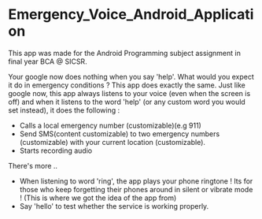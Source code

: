 # Emergency_Voice_Android_Application
This app was made for the Android Programming subject assignment in final year BCA @ SICSR.

Your google now does nothing when you say 'help'. What would you expect it do in emergency conditions ? This app does exactly the same. Just like google now, this app always listens to your voice (even when the screen is off) and when it listens to the word 'help' (or any custom word you would set instead), it does the following :

- Calls a local emergency number (customizable)(e.g 911)
- Send SMS(content customizable) to two emergency numbers (customizable) with your current location (customizable).
- Starts recording audio

There's more ..

- When listening to word 'ring', the app plays your phone ringtone ! Its for those who keep forgetting their phones around in silent or vibrate mode ! (This is where we got the idea of the app from)
- Say 'hello' to test whether the service is working properly.
